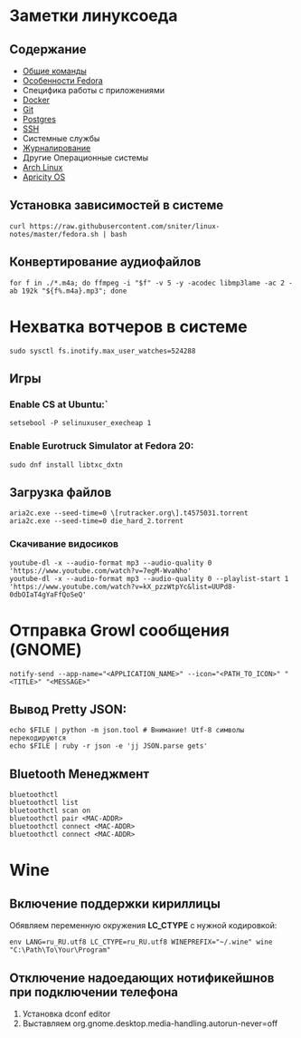 # Заметки линуксоеда

## Содержание

* [Общие команды](./linux.md)
* [Особенности Fedora](./fedora.md)
* Специфика работы с приложениями
 * [Docker](./docker.md)
 * [Git](./git.md)
 * [Postgres](./psql.md)
 * [SSH](./ssh.md)
* Системные службы
 * [Журналирование](./journalctl.md)
* Другие Операционные системы
 * [Arch Linux](./arch/arch_linux.sh)
 * [Apricity OS](./arch/apricity_os.md)

## Установка зависимостей в системе

```
curl https://raw.githubusercontent.com/sniter/linux-notes/master/fedora.sh | bash
```

## Конвертирование аудиофайлов
```
for f in ./*.m4a; do ffmpeg -i "$f" -v 5 -y -acodec libmp3lame -ac 2 -ab 192k "${f%.m4a}.mp3"; done
```


# Нехватка вотчеров в системе

```
sudo sysctl fs.inotify.max_user_watches=524288
```

## Игры

### Enable CS at Ubuntu:`

```
setsebool -P selinuxuser_execheap 1
```

### Enable Eurotruck Simulator at Fedora 20:

```
sudo dnf install libtxc_dxtn
```

## Загрузка файлов

```
aria2c.exe --seed-time=0 \[rutracker.org\].t4575031.torrent
aria2c.exe --seed-time=0 die_hard_2.torrent
```

### Cкачивание видосиков

```
youtube-dl -x --audio-format mp3 --audio-quality 0 'https://www.youtube.com/watch?v=7egM-WvaNho'
youtube-dl -x --audio-format mp3 --audio-quality 0 --playlist-start 1 'https://www.youtube.com/watch?v=kX_pzzWtpYc&list=UUPd8-0dbOIaT4gYaFfQoSeQ'
```

# Отправка Growl сообщения (GNOME)

```
notify-send --app-name="<APPLICATION_NAME>" --icon="<PATH_TO_ICON>" "<TITLE>" "<MESSAGE>"
```

## Вывод Pretty JSON:

```
echo $FILE | python -m json.tool # Внимание! Utf-8 символы перекодируются
echo $FILE | ruby -r json -e 'jj JSON.parse gets'
```

## Bluetooth Менеджмент

```
bluetoothctl
bluetoothctl list
bluetoothctl scan on
bluetoothctl pair <MAC-ADDR>
bluetoothctl connect <MAC-ADDR>
bluetoothctl connect <MAC-ADDR>
```

# Wine

## Включение поддержки кириллицы

Обявляем переменную окружения **LC_CTYPE** с нужной кодировкой:
```
env LANG=ru_RU.utf8 LC_CTYPE=ru_RU.utf8 WINEPREFIX="~/.wine" wine "C:\Path\To\Your\Program"
```

## Отключение надоедающих нотификейшнов при подключении телефона

1. Установка dconf editor
2. Выставляем org.gnome.desktop.media-handling.autorun-never=off






	
